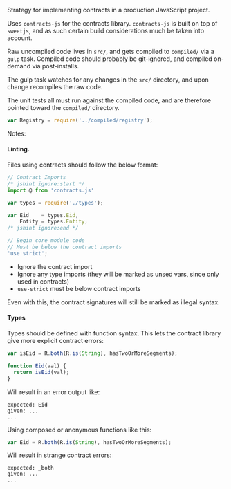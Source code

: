 Strategy for implementing contracts in a production JavaScript project.

Uses `contracts-js` for the contracts library. `contracts-js` is built on top of `sweetjs`, and as such certain build considerations much be taken into account.

Raw uncompiled code lives in `src/`, and gets compiled to `compiled/` via a `gulp` task. Compiled code should probably be git-ignored, and compiled on-demand via post-installs.

The gulp task watches for any changes in the `src/` directory, and upon change recompiles the raw code.

The unit tests all must run against the compiled code, and are therefore pointed toward the `compiled/` directory.

```js
var Registry = require('../compiled/registry');
```

Notes:

#### Linting.

Files using contracts should follow the below format:

```js
// Contract Imports
/* jshint ignore:start */
import @ from 'contracts.js'

var types = require('./types');

var Eid    = types.Eid,
    Entity = types.Entity;
/* jshint ignore:end */

// Begin core module code
// Must be below the contract imports
'use strict';
```

* Ignore the contract import
* Ignore any type imports (they will be marked as unsed vars, since only used in contracts)
* `use-strict` must be below contract imports

Even with this, the contract signatures will still be marked as illegal syntax.

#### Types

Types should be defined with function syntax. This lets the contract library give more explicit contract errors:

```js
var isEid = R.both(R.is(String), hasTwoOrMoreSegments);

function Eid(val) {
  return isEid(val);
}
```

Will result in an error output like:

```
expected: Eid
given: ...
...
```

Using composed or anonymous functions like this:

```js
var Eid = R.both(R.is(String), hasTwoOrMoreSegments);
```

Will result in strange contract errors:

```
expected: _both
given: ...
...
```
